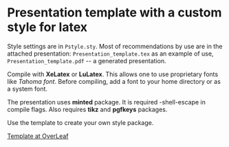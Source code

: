 # Presentation template with a custom style for latex

Style settings are in `Pstyle.sty`. Most of recommendations by use are in the attached presentation: `Presentation_template.tex` as an example of use, `Presentation_template.pdf` -- a generated presentation.

Compile with **XeLatex** or **LuLatex**. This allows one to use proprietary fonts like *Tahoma font*.
Before compiling, add a font to your home directory or as a system font.

The presentation uses  **minted** package. It is required -shell-escape in compile flags.
Also requires **tikz** and **pgfkeys** packages.

Use the template to create your own style package.

[Template at OverLeaf](https://www.overleaf.com/read/pygttrjpsnyy#3f4963)
